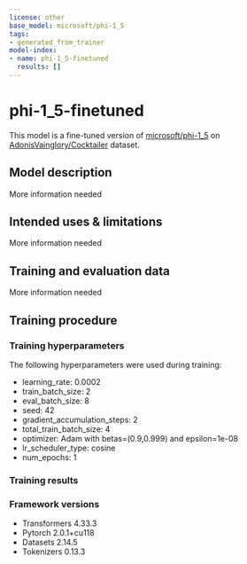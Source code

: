 ```yaml
---
license: other
base_model: microsoft/phi-1_5
tags:
- generated_from_trainer
model-index:
- name: phi-1_5-finetuned
  results: []
---
```


<!-- This model card has been generated automatically according to the information the Trainer had access to. You
should probably proofread and complete it, then remove this comment. -->

# phi-1_5-finetuned

This model is a fine-tuned version of [microsoft/phi-1_5](https://huggingface.co/microsoft/phi-1_5) on [AdonisVainglory/Cocktailer](https://huggingface.co/AdonisVainglory/Cocktailer) dataset.

## Model description

More information needed

## Intended uses & limitations

More information needed

## Training and evaluation data

More information needed

## Training procedure

### Training hyperparameters

The following hyperparameters were used during training:
- learning_rate: 0.0002
- train_batch_size: 2
- eval_batch_size: 8
- seed: 42
- gradient_accumulation_steps: 2
- total_train_batch_size: 4
- optimizer: Adam with betas=(0.9,0.999) and epsilon=1e-08
- lr_scheduler_type: cosine
- num_epochs: 1

### Training results



### Framework versions

- Transformers 4.33.3
- Pytorch 2.0.1+cu118
- Datasets 2.14.5
- Tokenizers 0.13.3
